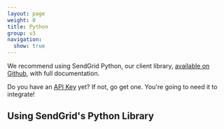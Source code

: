 ```yaml
---
layout: page
weight: 0
title: Python
group: v3
navigation:
  show: true
---
```


<call-out>

We recommend using SendGrid Python, our client library, <a href="https://github.com/sendgrid/sendgrid-python">available on Github</a>, with full documentation.

</call-out>

<call-out>

Do you have an [API Key](https://app.sendgrid.com/settings/api_keys) yet? If not, go get one. You're going to need it to integrate!

</call-out>

## Using SendGrid's Python Library 	
<script src="https://gist.github.com/sendgrid-gists/fb86b16be981e203e3d08e67d7863e46.js"></script>
